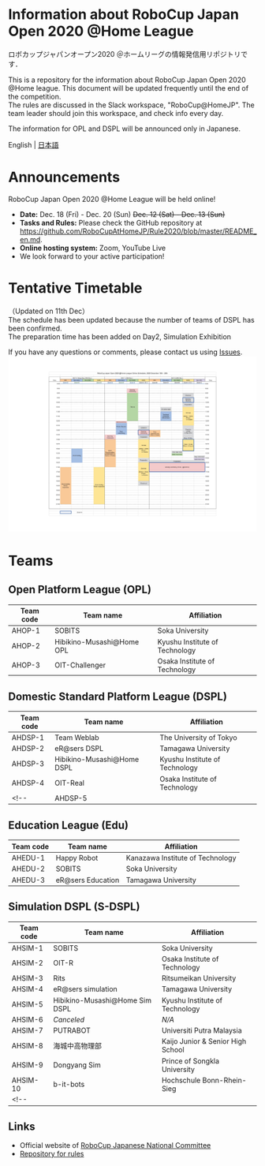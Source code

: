 # Information about RoboCup Japan Open 2020 @Home League
ロボカップジャパンオープン2020 ＠ホームリーグの情報発信用リポジトリです．

This is a repository for the information about RoboCup Japan Open 2020 @Home league. This document will be updated frequently until the end of the competition.<br>
The rules are discussed in the Slack workspace, "RoboCup@HomeJP". The team leader should join this workspace, and check info every day.<br>

The information for OPL and DSPL will be announced only in Japanese.

English | [日本語](README.md)


# Announcements
RoboCup Japan Open 2020 @Home League will be held online!
- **Date:** Dec. 18 (Fri) - Dec. 20 (Sun) ~~Dec. 12 (Sat) - Dec. 13 (Sun)~~
- **Tasks and Rules:** Please check the GitHub repository at https://github.com/RoboCupAtHomeJP/Rule2020/blob/master/README_en.md.
- **Online hosting system:** Zoom, YouTube Live
- We look forward to your active participation!

# Tentative Timetable
（Updated on 11th Dec）<br>
The schedule has been updated because the number of teams of DSPL has been confirmed.<br>
The preparation time has been added on Day2, Simulation Exhibition<br>

If you have any questions or comments, please contact us using [Issues](https://github.com/RoboCupAtHomeJP/AtHome2020/issues).
<a href="timetable/TimeTable2020.pdf"><img src="timetable/TimeTable2020.jpg"></a>

# Teams
## Open Platform League (OPL)
| Team code | Team name | Affiliation |
| -- | -- | -- |
| AHOP-1   | SOBITS            | Soka University    |
| AHOP-2   | Hibikino-Musashi@Home OPL  | Kyushu Institute of Technology  |
| AHOP-3   | OIT-Challenger    | Osaka Institute of Technology    |



## Domestic Standard Platform League (DSPL)
| Team code | Team name | Affiliation |
| -- | -- | -- |
| AHDSP-1   | Team Weblab   | The University of Tokyo    |
| AHDSP-2   | eR@sers DSPL  | Tamagawa University  |
| AHDSP-3   | Hibikino-Musashi@Home DSPL    | Kyushu Institute of Technology    |
| AHDSP-4   | OIT-Real      | Osaka Institute of Technology    |
<!-- | AHDSP-5  |   |   | -->

## Education League (Edu)
| Team code | Team name | Affiliation |
| -- | -- | -- |
| AHEDU-1   | Happy Robot   | Kanazawa Institute of Technology    |
| AHEDU-2   | SOBITS        | Soka University  |
| AHEDU-3   | eR@sers Education | Tamagawa University  |

## Simulation DSPL (S-DSPL)
| Team code | Team name | Affiliation |
| -- | -- | -- |
| AHSIM-1   | SOBITS    | Soka University  |
| AHSIM-2   | OIT-R     | Osaka Institute of Technology    |
| AHSIM-3   | Rits      | Ritsumeikan University |
| AHSIM-4   | eR@sers simulation    | Tamagawa University  |
| AHSIM-5   | Hibikino-Musashi@Home Sim DSPL    | Kyushu Institute of Technology    |
| AHSIM-6   | *Canceled*        | *N/A*   |
| AHSIM-7   | PUTRABOT  | Universiti Putra Malaysia |
| AHSIM-8	| 海城中高物理部	| Kaijo Junior & Senior High School	|
| AHSIM-9	| Dongyang Sim	| Prince of Songkla University	|
| AHSIM-10	| b-it-bots	| Hochschule Bonn-Rhein-Sieg	|
<!-- |  |   |   | -->

## Links
- Official website of [RoboCup Japanese National Committee](http://www.robocup.or.jp/japanopen2020b-en/)
- [Repository for rules](https://github.com/RoboCupAtHomeJP/Rule2020/blob/master/README_en.md)

